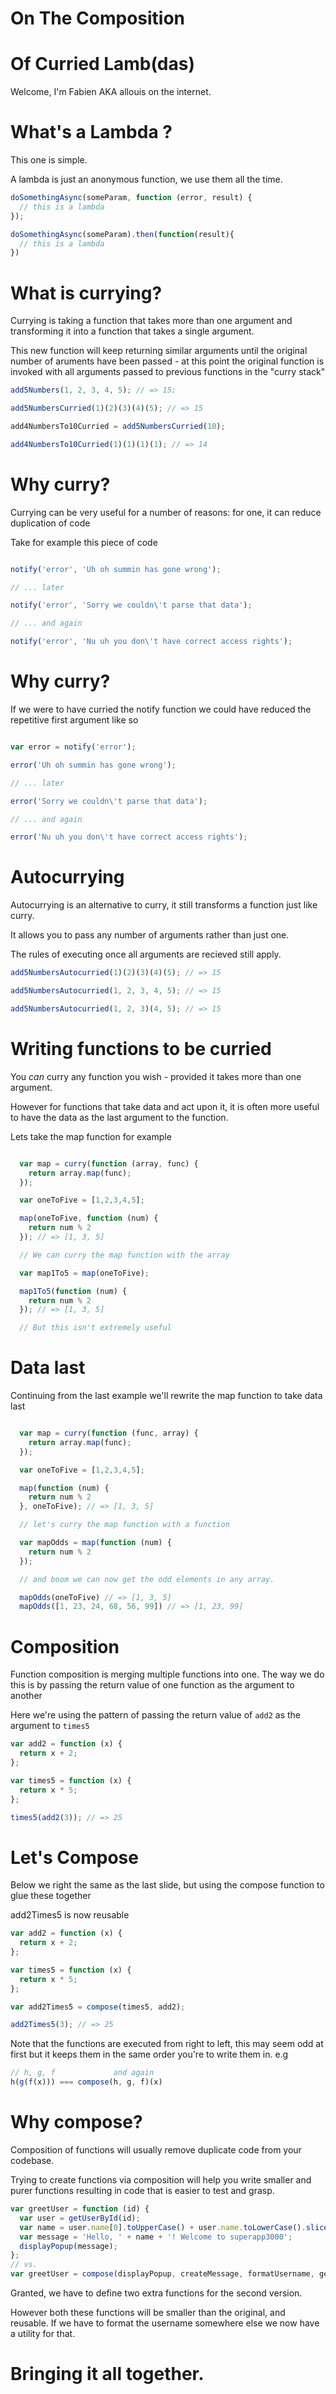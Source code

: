 # On The Composition
# Of Curried Lamb(das)

Welcome, I'm Fabien AKA allouis on the internet.


# What's a Lambda ?

This one is simple.

A lambda is just an anonymous function, we use them all the time.

```javascript
doSomethingAsync(someParam, function (error, result) {
  // this is a lambda
});

doSomethingAsync(someParam).then(function(result){
  // this is a lambda
})
```


# What is currying?

Currying is taking a function that takes more than one argument and transforming it into
a function that takes a single argument. 

This new function will keep returning similar arguments until the original number of aruments
have been passed - at this point the original function is invoked with all arguments passed
to previous functions in the "curry stack"

```javascript
add5Numbers(1, 2, 3, 4, 5); // => 15;

add5NumbersCurried(1)(2)(3)(4)(5); // => 15

add4NumbersTo10Curried = add5NumbersCurried(10);

add4NumbersTo10Curried(1)(1)(1)(1); // => 14
```


# Why curry?

Currying can be very useful for a number of reasons: for one, it can reduce duplication of code

Take for example this piece of code

```javascript

notify('error', 'Uh oh summin has gone wrong');

// ... later

notify('error', 'Sorry we couldn\'t parse that data'); 

// ... and again

notify('error', 'Nu uh you don\'t have correct access rights');

```


# Why curry?

If we were to have curried the notify function we could have reduced the repetitive first argument
like so

```javascript

var error = notify('error');

error('Uh oh summin has gone wrong');

// ... later

error('Sorry we couldn\'t parse that data'); 

// ... and again

error('Nu uh you don\'t have correct access rights');

```


# Autocurrying

Autocurrying is an alternative to curry, it still transforms a function just like curry.

It allows you to pass any number of arguments rather than just one.

The rules of executing once all arguments are recieved still apply.

```javascript
add5NumbersAutocurried(1)(2)(3)(4)(5); // => 15

add5NumbersAutocurried(1, 2, 3, 4, 5); // => 15

add5NumbersAutocurried(1, 2, 3)(4, 5); // => 15
```


# Writing functions to be curried

You *can* curry any function you wish - provided it takes more than one argument.

However for functions that take data and act upon it, it is often more useful to
have the data as the last argument to the function.

Lets take the map function for example
```javascript

  var map = curry(function (array, func) {
    return array.map(func);
  }); 

  var oneToFive = [1,2,3,4,5];

  map(oneToFive, function (num) {
    return num % 2 
  }); // => [1, 3, 5]

  // We can curry the map function with the array

  var map1To5 = map(oneToFive);

  map1To5(function (num) {
    return num % 2  
  }); // => [1, 3, 5]

  // But this isn't extremely useful

```


# Data last

Continuing from the last example we'll rewrite the map function to take data last

```javascript

  var map = curry(function (func, array) {
    return array.map(func);  
  });

  var oneToFive = [1,2,3,4,5];

  map(function (num) {
    return num % 2 
  }, oneToFive); // => [1, 3, 5]

  // let's curry the map function with a function

  var mapOdds = map(function (num) {
    return num % 2
  });

  // and boom we can now get the odd elements in any array.

  mapOdds(oneToFive) // => [1, 3, 5]
  mapOdds([1, 23, 24, 68, 56, 99]) // => [1, 23, 99]

```


# Composition

Function composition is merging multiple functions into one.
The way we do this is by passing the return value of one function as the argument to another

Here we're using the pattern of passing the return value of `add2` as the argument to `times5`

```javascript
var add2 = function (x) {
  return x + 2;
};

var times5 = function (x) {
  return x * 5;
};

times5(add2(3)); // => 25

```


# Let's Compose

Below we right the same as the last slide, but using the compose function to glue these together

add2Times5 is now reusable

```javascript
var add2 = function (x) {
  return x + 2;  
};

var times5 = function (x) {
  return x * 5;
};

var add2Times5 = compose(times5, add2);

add2Times5(3); // => 25

```

Note that the functions are executed from right to left, this may seem odd at first but it keeps
them in the same order you're to write them in. e.g

```javascript
// h, g, f             and again
h(g(f(x))) === compose(h, g, f)(x)
```


# Why compose? 

Composition of functions will usually remove duplicate code from your codebase.

Trying to create functions via composition will help you write smaller and purer functions
resulting in code that is easier to test and grasp.

```javascript
var greetUser = function (id) {
  var user = getUserById(id);
  var name = user.name[0].toUpperCase() + user.name.toLowerCase().slice(1);
  var message = 'Hello, ' + name + '! Welcome to superapp3000';
  displayPopup(message);
};
// vs.
var greetUser = compose(displayPopup, createMessage, formatUsername, getUserById);
```

Granted, we have to define two extra functions for the second version.

However both these functions will be smaller than the original, and reusable.
If we have to format the username somewhere else we now have a utility for that.


# Bringing it all together.
